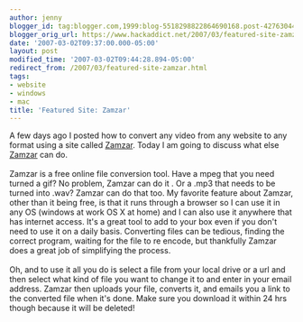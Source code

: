 ```yaml
---
author: jenny
blogger_id: tag:blogger.com,1999:blog-5518298822864690168.post-4276304437583557071
blogger_orig_url: https://www.hackaddict.net/2007/03/featured-site-zamzar.html
date: '2007-03-02T09:37:00.000-05:00'
layout: post
modified_time: '2007-03-02T09:44:28.894-05:00'
redirect_from: /2007/03/featured-site-zamzar.html
tags:
- website
- windows
- mac
title: 'Featured Site: Zamzar'
---
```


A few days ago I posted how to convert any video from any website to any format using a site called <a href="http://www.zamzar.com/">Zamzar</a>.  Today I am going to discuss what else <a href="http://www.zamzar.com/">Zamzar</a> can do.<br/><br/>Zamzar is a free online file conversion tool.  Have a mpeg that you need turned a gif?  No problem, Zamzar can do it .  Or a .mp3 that needs to be turned into .wav?  Zamzar can do that too.  My favorite feature about Zamzar, other than it being free, is that it runs through a browser so I can use it in any OS (windows at work OS X at home) and I can also use it anywhere that has internet access.    It's a great tool to add to your box even if you don't need to use it on a daily basis.  Converting files can be tedious, finding the correct program, waiting for the file to re encode, but thankfully Zamzar does a great job of simplifying the process.<br/><br/>Oh, and to use it all you do is select a file from your local drive or a url and then select what kind of file you want to change it to and enter in your email address.  Zamzar then uploads your file, converts it, and emails you a link to the converted file when it's done.  Make sure you download it within 24 hrs though because it will be deleted!